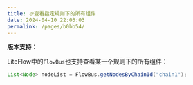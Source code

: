 ```yaml
---
title: 🫔查看指定规则下的所有组件
date: 2024-04-10 22:03:03
permalink: /pages/b0bb54/
---
```


**版本支持：**<Badge text="v2.12.0+" vertical="middle"/>

LiteFlow中的`FlowBus`也支持查看某一个规则下的所有组件：

```java
List<Node> nodeList = FlowBus.getNodesByChainId("chain1");
```